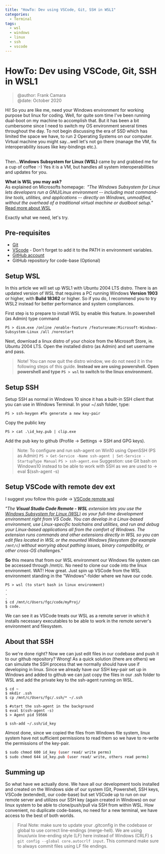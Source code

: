 ```yaml
---
title: "HowTo: Dev using VSCode, Git, SSH in WSL1"
categories:
  - Terminal
tags:
  - wsl
  - windows
  - linux
  - ssh
  - vscode
---
```


# HowTo: Dev using VSCode, Git, SSH in WSL1
> @author: Frank Camara  
> @date: October 2020
​

Hi! So you are like me, need your Windows environment for working purpose but linux for coding. Well, for quite som time I've been running dual-boot on my machine to accomplish that. But it has been a bit cumbersome since I need to switch my OS environment several times throughout the day. To not begin discussing the era of SSD which has limited the space we have, to run 2 Operating Systems on our computer. Virtual machine you might say...well let's not go there (manage the VM, fix interoperability issues like key-bindings etc.).  
​

Then...**Windows Subsystem for Linux (WSL)** came by and grabbed me for a cup of coffee :-) Yes it is a VM, but handles all system interoperabilities and updates for you.
​

**What is WSL you may ask?**  
As explained on Microsofts homepage:
​
*"The Windows Subsystem for Linux lets developers run a GNU/Linux environment -- including most command-line tools, utilities, and applications -- directly on Windows, unmodified, without the overhead of a traditional virtual machine or dualboot setup."* [Read more about WSL](https://docs.microsoft.com/en-us/windows/wsl/about)
​

Exactly what we need, let's try.
​

## Pre-requisites
- [Git](https://git-scm.com/download/win)
- [VScode](https://code.visualstudio.com/) - Don't forget to add it to the PATH in environment variables.
- [GitHub account](https://github.com/) 
- GitHub repository for code-base (Optional)
​
## Setup WSL
In this article we will set up WSL1 with Ubuntu 2004 LTS distro. There is an updated version of WSL that requires a PC running Windows **Version 1903**  or higher, with  **Build 18362**  or higher. So if you do, I recommend you to try WSL2 instead for better performance and system compliances.


First step is to prepare to install WSL by enable this feature. In powershell (as Admin) type command
​

    PS > dism.exe /online /enable-feature /featurename:Microsoft-Windows-Subsystem-Linux /all /norestart


Next, download a linux distro of your choice from the Microsoft Store, ie. Ubuntu 2004 LTS. Open the installed distro (as Admin) and set username and pass.
​

> Note! You can now quit the distro window, we do not need it in the following steps of this guide. **Instead we are using powershell. Open powershell and type `PS > wsl` to switch to the linux environment.**
​

## Setup SSH
Setup SSH as normal in Windows 10 since it has a built-in SSH client that you can use in Windows Terminal. 
In your ~/.ssh folder, type:
​

    PS > ssh-keygen #To generate a new key-pair


Copy the public key
​

    PS > cat .\id_key.pub | clip.exe


Add the pub key to github (Profile -> Settings -> SSH and GPG keys). 
​

> Note: To configure and run ssh-agent on Win10 using OpenSSH (PS as Admin) 
> `PS > Get-Service -Name ssh-agent | Set-Service -StartupType Manual`
> `PS > ssh-agent.exe`
> Suggestion: use Git bash on Windows10 instead to be able to work with SSH as we are used to -> eval $(ssh-agent -s)
​

## Setup VSCode with remote dev ext
I suggest you follow this guide -> [VSCode remote wsl](https://code.visualstudio.com/docs/remote/wsl.)
​

*"The  **Visual Studio Code Remote - WSL**  extension lets you use the  [Windows Subsystem for Linux (WSL)](https://docs.microsoft.com/windows/wsl)  as your full-time development environment right from VS Code. You can develop in a Linux-based environment, use Linux-specific toolchains and utilities, and run and debug your Linux-based applications all from the comfort of Windows.*
*The extension runs commands and other extensions directly in WSL so you can edit files located in WSL or the mounted Windows filesystem (for example  `/mnt/c`) without worrying about pathing issues, binary compatibility, or other cross-OS challenges."*
​

**So** this means that from our WSL environment our Windows file system can be accessed through /mnt/c. No need to clone our code into the linux environment. WAT! How great. Just spin up VSCode from the WSL environment standing in the "Windows"-folder where we have our code.
​

	PS > wsl (to start bash in linux environment)
	.
	.
	.
	$ cd /mnt/c/Users/fgc/code/myProj/
	$ code.

We can see it as VSCode treats our WSL as a remote server in which it installs necessary executables to be able to work in the remote server's environment and filesystem.
​

## About that SSH
So we're done right? Now we can just edit files in our codebase and push it to our github repository? Wrong! As a quick solution (there are others) we can simulate the SSH process that we normally should have use if developing in linux. Since we already have our SSH key-pair set up in Windows and added to github we can just copy the files in our .ssh folder to WSL and add the private key to the ssh-agent running on WSL.


	$ cd ~
	$ mkdir .ssh
	$ cp /mnt/c/Users/fgc/.ssh/* ~/.ssh
	
	$ #start the ssh-agent in the background
	$ eval $(ssh-agent -s)
	$ > Agent pid 59566
	
	$ ssh-add ~/.ssh/id_key

Almost done, since we copied the files from Windows file system, linux system have not sufficient permissions to read them so we have to re-write the permissions of the key-pair.
​

```bash
$ sudo chmod 600 id_key (user read/ write perms)
$ sudo chmod 644 id_key.pub (user read/ write, others read perms)
```



## Summing up

So what have we actually done. We have all our development tools installed and created on the Windows side of our system (Git, Powershell, SSH keys, VSCode (extended), our code-base) but set VSCode up to run on our remote server and utilizes our SSH key (again created in Windows) on our linux system to be able to clone/push/pull via SSH from within WSL. How convenient, no duplicate code-bases, no need for a new terminal, we have access to the best of both worlds. 
​

> Final Note: make sure to update your .gitconfig in the codebase or global to use correct line-endings (merge-hell). We are using linux/unix line-ending style (LF) here instead of Windows (CRLF) `$ git config --global core.autocrlf input`. This command make sure to always commit files using LF file endings.